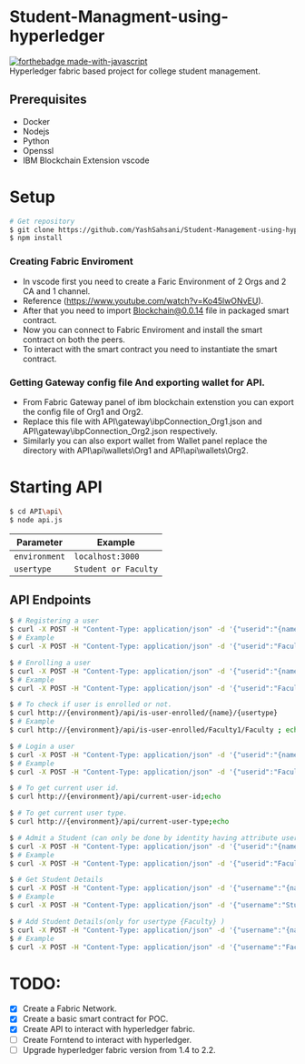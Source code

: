 # Student-Managment-using-hyperledger
[![forthebadge made-with-javascript](https://forthebadge.com/images/badges/made-with-javascript.svg)](https://nodejs.org/en/) \
Hyperledger fabric based project for college student management.
## Prerequisites
- Docker
- Nodejs
- Python
- Openssl
- IBM Blockchain Extension vscode
# Setup
```bash
# Get repository
$ git clone https://github.com/YashSahsani/Student-Management-using-hyperledger.git && cd Student-Management-using-hyperledger
$ npm install
```
### Creating Fabric Enviroment 
- In vscode first you need to create a Faric Environment of 2 Orgs and 2 CA and 1 channel.
- Reference (https://www.youtube.com/watch?v=Ko45lwONvEU).
- After that you need to import Blockchain@0.0.14 file in packaged smart contract.
- Now you can connect to Fabric Enviroment and install the smart contract on both the peers.
- To interact with the smart contract you need to instantiate the smart contract.

### Getting Gateway config file And exporting wallet for API.
- From Fabric Gateway panel of ibm  blockchain extenstion you can export the config file of Org1 and Org2.
- Replace this file with API\gateway\ibpConnection_Org1.json and API\gateway\ibpConnection_Org2.json respectively.
- Similarly you can also export wallet from Wallet panel replace the directory with API\api\wallets\Org1 and API\api\wallets\Org2.

# Starting API
```bash
$ cd API\api\
$ node api.js
```

| Parameter | Example 
| - | - 
| `environment` | `localhost:3000`
| `usertype` | `Student or Faculty`

## API Endpoints
```bash
$ # Registering a user
$ curl -X POST -H "Content-Type: application/json" -d '{"userid":"{name}","password":"{password}","usertype":"{usertype}"}' http://{environment}/api/register-user/
$ # Example
$ curl -X POST -H "Content-Type: application/json" -d '{"userid":"Faculty1","password":"Faculty1pw","usertype":"Faculty"}' http://{environment}/api/register-user/
```
```bash
$ # Enrolling a user
$ curl -X POST -H "Content-Type: application/json" -d '{"userid":"{name}","password":"{password}","usertype":"{usertype}"}' http://{environment}/api/enroll-user/
$ # Example
$ curl -X POST -H "Content-Type: application/json" -d '{"userid":"Faculty1","password":"Faculty1pw","usertype":"Faculty"}' http://{environment}/api/enroll-user/
```
```bash
$ # To check if user is enrolled or not.
$ curl http://{environment}/api/is-user-enrolled/{name}/{usertype}
$ # Example
$ curl http://{environment}/api/is-user-enrolled/Faculty1/Faculty ; echo
```

```bash
$ # Login a user
$ curl -X POST -H "Content-Type: application/json" -d '{"userid":"{name}","password":"{password}"}' http://{environment}/api/login/{usertype}
$ # Example
$ curl -X POST -H "Content-Type: application/json" -d '{"userid":"Faculty1","password":"Faculty1pw"}' http://{environment}/api/login/Faculty
```
```bash
$ # To get current user id.
$ curl http://{environment}/api/current-user-id;echo
```
```bash
$ # To get current user type.
$ curl http://{environment}/api/current-user-type;echo
```
```bash
$ # Admit a Student (can only be done by identity having attribute usertype=admin)
$ curl -X POST -H "Content-Type: application/json" -d '{"userid":"{name}","rollno":"{rollno}","name":"{name}","usertype":"{usertype}"}' http://{environment}/api/AdmitAStudent
$ # Example
$ curl -X POST -H "Content-Type: application/json" -d '{"userid":"Faculty1","rollno":"18it112","name":"Yash Mahesh Sahsani","usertype":"Student"}' http://{environment}/api/AdmitAStudent
```
```bash
$ # Get Student Details
$ curl -X POST -H "Content-Type: application/json" -d '{"username":"{name}","rollno":"{rollno}","usertype":"{usertype}"}' http://{environment}/api/GetStudnetInfo | jq
$ # Example
$ curl -X POST -H "Content-Type: application/json" -d '{"username":"Student1","rollno":"18it112","usertype":"Student"}' http://{environment}/api/GetStudnetInfo | jq
```
```bash
$ # Add Student Details(only for usertype {Faculty} )
$ curl -X POST -H "Content-Type: application/json" -d '{"username":"{name}","rollno":"{rollno}","dict":{dictionary where key=subject_name and value=pointer},"semno":"{semno}","usertype":"{usertype}"}' http://{environment}/api/AddGrade/
$ # Example
$ curl -X POST -H "Content-Type: application/json" -d '{"username":"Faculty1","rollno":"18it112","dict":{"DAA":7.0,"Cryptography":4.0,"CN":5.0},"semno":"1","usertype":"Faculty"}' http://{environment}/api/AddGrade/
```
# TODO:
- [x] Create a Fabric Network.
- [x] Create a basic smart contract for POC.
- [x] Create API to interact with hyperledger fabric.
- [ ] Create Forntend to interact with hyperledger.
- [ ] Upgrade hyperledger fabric version from 1.4 to 2.2.
